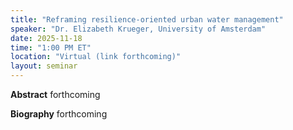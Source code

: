 ```yaml
---
title: "Reframing resilience-oriented urban water management"
speaker: "Dr. Elizabeth Krueger, University of Amsterdam"
date: 2025-11-18
time: "1:00 PM ET"
location: "Virtual (link forthcoming)"
layout: seminar
---
```


**Abstract**
forthcoming

**Biography**
forthcoming
